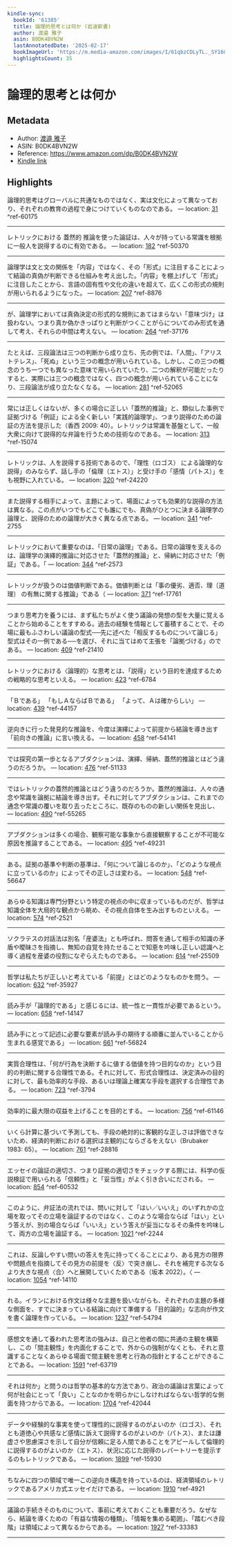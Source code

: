 ```yaml
---
kindle-sync:
  bookId: '61385'
  title: 論理的思考とは何か (岩波新書)
  author: 渡邉 雅子
  asin: B0DK4BVN2W
  lastAnnotatedDate: '2025-02-17'
  bookImageUrl: 'https://m.media-amazon.com/images/I/61qbzCDLyTL._SY160.jpg'
  highlightsCount: 35
---
```

# 論理的思考とは何か
## Metadata
* Author: [渡邉 雅子](https://www.amazon.comundefined)
* ASIN: B0DK4BVN2W
* Reference: https://www.amazon.com/dp/B0DK4BVN2W
* [Kindle link](kindle://book?action=open&asin=B0DK4BVN2W)

## Highlights
論理的思考はグローバルに共通なものではなく、実は文化によって異なっており、それぞれの教育の過程で身につけていくものなのである。 — location: [31](kindle://book?action=open&asin=B0DK4BVN2W&location=31) ^ref-60175

---
レトリックにおける 蓋然的 推論を使った論証は、人々が持っている常識を根拠に一般人を説得するのに有効である。 — location: [182](kindle://book?action=open&asin=B0DK4BVN2W&location=182) ^ref-50370

---
論理学は文と文の関係を「内容」ではなく、その「形式」に注目することによって結論の真偽が判断できる仕組みを考え出した。「内容」を棚上げして「形式」に注目したことから、言語の固有性や文化の違いを超えて、広くこの形式の規則が用いられるようになった。 — location: [207](kindle://book?action=open&asin=B0DK4BVN2W&location=207) ^ref-8876

---
が、論理学においては真偽決定の形式的な規則にあてはまらない「意味づけ」は扱わない。つまり真か偽かきっぱりと判断がつくことがらについてのみ形式を通して考え、それらの中間は考えない。 — location: [264](kindle://book?action=open&asin=B0DK4BVN2W&location=264) ^ref-37176

---
たとえば、三段論法は三つの判断から成り立ち、先の例では、「人間」、「アリストテレス」、「死ぬ」という三つの概念が用いられている。しかし、この三つの概念のうち一つでも異なった意味で用いられていたり、二つの解釈が可能だったりすると、実際には三つの概念ではなく、四つの概念が用いられていることになり、三段論法が成り立たなくなる。 — location: [281](kindle://book?action=open&asin=B0DK4BVN2W&location=281) ^ref-52065

---
常には正しくはないが、多くの場合に正しい「蓋然的推論」と、類似した事例で証拠づける「例証」による全く新しい「実践的論理学」、つまり説得のための論証の方法を提示した（香西 2009: 40）。レトリックは常識を基盤として、一般大衆に向けて説得的な弁論を行うための技術なのである。 — location: [313](kindle://book?action=open&asin=B0DK4BVN2W&location=313) ^ref-15074

---
レトリックは、人を説得する技術であるので、「理性（ロゴス） による論理的な説得」のみならず、話し手の「倫理（エトス）」と受け手の「感情（パトス）」をも視野に入れている。 — location: [320](kindle://book?action=open&asin=B0DK4BVN2W&location=320) ^ref-24220

---
また説得する相手によって、主題によって、場面によっても効果的な説得の方法は異なる。この点がいつでもどこでも誰にでも、真偽がひとつに決まる論理学の論理と、説得のための論理が大きく異なる点である。 — location: [341](kindle://book?action=open&asin=B0DK4BVN2W&location=341) ^ref-2755

---
レトリックにおいて重要なのは、「日常の論理」である。日常の論理を支えるのは、論理学の演繹的推論に対応させた「蓋然的推論」と、帰納に対応させた「例証」である。「 — location: [344](kindle://book?action=open&asin=B0DK4BVN2W&location=344) ^ref-2573

---
レトリックが扱うのは価値判断である。価値判断とは「事の優劣、適否、理〔道理〕 の有無に関する推論」である（ — location: [371](kindle://book?action=open&asin=B0DK4BVN2W&location=371) ^ref-17761

---
つまり思考力を養うには、まず私たちがよく使う議論の発想の型を大量に覚えることから始めることをすすめる。過去の経験を情報として蓄積することで、その場に最もふさわしい議論の型式──先に述べた「相反するものについて論じる」型式はその一例である──を選び、それに当てはめて主張を「論拠づける」のである。 — location: [409](kindle://book?action=open&asin=B0DK4BVN2W&location=409) ^ref-21410

---
レトリックにおける〈論理的〉な思考とは、「説得」という目的を達成するための戦略的な思考といえる。 — location: [423](kindle://book?action=open&asin=B0DK4BVN2W&location=423) ^ref-6784

---
「Ｂである」 「もしＡならばＢである」 「よって、Ａは確からしい」 — location: [439](kindle://book?action=open&asin=B0DK4BVN2W&location=439) ^ref-44157

---
逆向きに行った発見的な推論を、今度は演繹によって前提から結論を導き出す「前向きの推論」に言い換える。 — location: [458](kindle://book?action=open&asin=B0DK4BVN2W&location=458) ^ref-54141

---
では探究の第一歩となるアブダクションは、演繹、帰納、蓋然的推論とはどう違うのだろうか。 — location: [476](kindle://book?action=open&asin=B0DK4BVN2W&location=476) ^ref-51133

---
ではレトリックの蓋然的推論とはどう違うのだろうか。蓋然的推論は、人々の通念や常識を論拠に結論を導き出す。それに対してアブダクションは、これまでの通念や常識の覆いを取り去ったところに、既存のものの新しい関係を見出し、 — location: [490](kindle://book?action=open&asin=B0DK4BVN2W&location=490) ^ref-55265

---
アブダクションは多くの場合、観察可能な事象から直接観察することが不可能な原因を推論することである。 — location: [495](kindle://book?action=open&asin=B0DK4BVN2W&location=495) ^ref-49231

---
ある。証拠の基準や判断の基準は、「何について論じるのか」、「どのような視点に立っているのか」によってその正しさは変わる。 — location: [548](kindle://book?action=open&asin=B0DK4BVN2W&location=548) ^ref-56647

---
あらゆる知識は専門分野という特定の視点の中に収まっているものだが、哲学は知識全体を大局的な観点から眺め、その視点自体を生み出すものといえる。 — location: [574](kindle://book?action=open&asin=B0DK4BVN2W&location=574) ^ref-2521

---
ソクラテスの対話法は別名「産婆法」とも呼ばれ、問答を通して相手の知識の矛盾や曖昧さを指摘し、無知の自覚を持たせることで知恵を吟味し正しい認識へと導く過程を産婆の役割になぞらえたものである。 — location: [614](kindle://book?action=open&asin=B0DK4BVN2W&location=614) ^ref-25509

---
哲学は私たちが正しいと考えている「前提」とはどのようなものかを問う。 — location: [632](kindle://book?action=open&asin=B0DK4BVN2W&location=632) ^ref-35927

---
読み手が「論理的である」と感じるには、統一性と一貫性が必要であるという。 — location: [658](kindle://book?action=open&asin=B0DK4BVN2W&location=658) ^ref-14147

---
読み手にとって記述に必要な要素が読み手の期待する順番に並んでいることから生まれる感覚である」 — location: [661](kindle://book?action=open&asin=B0DK4BVN2W&location=661) ^ref-56824

---
実質合理性は、「何が行為を決断するに値する価値を持つ目的なのか」という目的の判断に関する合理性である。それに対して、形式合理性は、決定済みの目的に対して、最も効率的な手段、あるいは理論上確実な手段を選択する合理性である。 — location: [723](kindle://book?action=open&asin=B0DK4BVN2W&location=723) ^ref-3794

---
効率的に最大限の収益を上げることを目的とする。 — location: [756](kindle://book?action=open&asin=B0DK4BVN2W&location=756) ^ref-61146

---
いくら計算に基づいて予測しても、手段の絶対的に客観的な正しさは評価できないため、経済的判断における選択は主観的にならざるをえない（Brubaker 1983: 65）。 — location: [761](kindle://book?action=open&asin=B0DK4BVN2W&location=761) ^ref-28816

---
エッセイの論証の適切さ、つまり証拠の適切さをチェックする際には、科学の仮説検証で用いられる「信頼性」と「妥当性」がよく引き合いにだされる。 — location: [854](kindle://book?action=open&asin=B0DK4BVN2W&location=854) ^ref-60532

---
このように、弁証法の流れでは、問いに対して「はい／いいえ」のいずれかの立場を取ってその立場を論証するのではなく、このような場合ならば「はい」という答えが、別の場合ならば「いいえ」という答えが妥当になるその条件を吟味して、両方の立場を論証する。 — location: [1021](kindle://book?action=open&asin=B0DK4BVN2W&location=1021) ^ref-2244

---
これは、反論しやすい問いの答えを先に持ってくることにより、ある見方の限界や問題点を指摘してその見方の前提を〈反〉で突き崩し、それを補完する次なるより大きな視点〈合〉へと展開していくためである（坂本 2022）。〈 — location: [1054](kindle://book?action=open&asin=B0DK4BVN2W&location=1054) ^ref-14110

---
れる。イランにおける作文は様々な主題を扱いながらも、それぞれの主題の多様な側面を、すでに決まっている結論に向けて準備する「目的論的」な志向が作文を書く論理を作っている。 — location: [1237](kindle://book?action=open&asin=B0DK4BVN2W&location=1237) ^ref-54794

---
感想文を通して養われた思考法の強みは、自己と他者の間に共通の主観を構築し、この「間主観性」を内面化することで、外からの強制がなくとも、それと意識することなくあらゆる場面で間主観を思考と行為の指針とすることができることである。 — location: [1591](kindle://book?action=open&asin=B0DK4BVN2W&location=1591) ^ref-63719

---
それは何か」と問うのは哲学の基本的な方法であり、政治の議論は言葉によって何が社会にとって「良い」ことなのかを明らかにしなければならない哲学的な側面を持つからである。 — location: [1704](kindle://book?action=open&asin=B0DK4BVN2W&location=1704) ^ref-42044

---
データや経験的な事実を使って理性的に説得するのがよいのか（ロゴス）、それとも道徳心や共感など感情に訴えて説得するのがよいのか（パトス）、または謙虚さや思慮深さを示して自分が信頼に足る人間であることをアピールして倫理的に説得するのがよいのか（エトス）、状況に応じた説得のレパートリーを提示するのもレトリックである。 — location: [1899](kindle://book?action=open&asin=B0DK4BVN2W&location=1899) ^ref-15930

---
ちなみに四つの領域で唯一この逆向き構造を持っているのは、経済領域のレトリックであるアメリカ式エッセイだけである。 — location: [1910](kindle://book?action=open&asin=B0DK4BVN2W&location=1910) ^ref-4921

---
議論の手続きそのものについて、事前に考えておくことも重要だろう。なぜなら、結論を導くための「有益な情報の種類」、「情報を集める範囲」、「踏むべき段階」は領域によって異なるからである。 — location: [1927](kindle://book?action=open&asin=B0DK4BVN2W&location=1927) ^ref-33383

---
